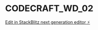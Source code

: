 # CODECRAFT_WD_02

[Edit in StackBlitz next generation editor ⚡️](https://stackblitz.com/~/github.com/prakasham7/CODECRAFT_WD_02)